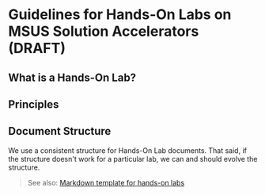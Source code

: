 # Guidelines for Hands-On Labs on MSUS Solution Accelerators (DRAFT)

## What is a Hands-On Lab?

## Principles

## Document Structure

We use a consistent structure for Hands-On Lab documents. That said, if the structure doesn't work for a particular lab, we can and should evolve the structure.

> See also: [Markdown template for hands-on labs](./templates/hands-on-lab-template.md)

